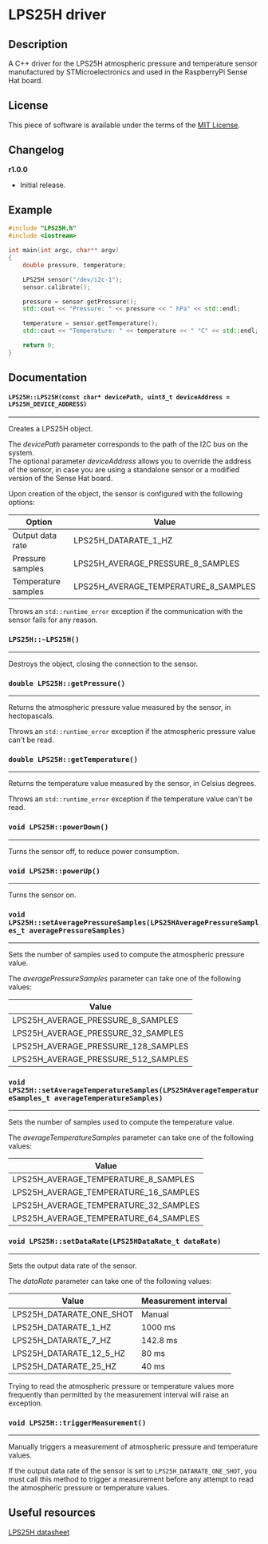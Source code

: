 # LPS25H driver

## Description

A C++ driver for the LPS25H atmospheric pressure and temperature sensor manufactured by STMicroelectronics and used in the
RaspberryPi Sense Hat board.

## License

This piece of software is available under the terms of the [MIT License](LICENSE).

## Changelog

**r1.0.0**

* Initial release.

## Example

```cpp
#include "LPS25H.h"
#include <iostream>

int main(int argc, char** argv)
{
    double pressure, temperature;

    LPS25H sensor("/dev/i2c-1");
    sensor.calibrate();

    pressure = sensor.getPressure();
    std::cout << "Pressure: " << pressure << " hPa" << std::endl;

    temperature = sensor.getTemperature();
    std::cout << "Temperature: " << temperature << " °C" << std::endl;

    return 0;
}
```

## Documentation

#### `LPS25H::LPS25H(const char* devicePath, uint8_t deviceAddress = LPS25H_DEVICE_ADDRESS)`
___
Creates a LPS25H object.

The *devicePath* parameter corresponds to the path of the I2C bus on the system.  
The optional parameter *deviceAddress* allows you to override the address of the sensor, in case you are using a
standalone sensor or a modified version of the Sense Hat board.

Upon creation of the object, the sensor is configured with the following options:

|Option|Value|
|--|--|
|Output data rate|LPS25H_DATARATE_1_HZ|
|Pressure samples|LPS25H_AVERAGE_PRESSURE_8_SAMPLES|
|Temperature samples|LPS25H_AVERAGE_TEMPERATURE_8_SAMPLES|

Throws an `std::runtime_error` exception if the communication with the sensor fails for any reason.

### `LPS25H::~LPS25H()`
___
Destroys the object, closing the connection to the sensor.

### `double LPS25H::getPressure()`
___
Returns the atmospheric pressure value measured by the sensor, in hectopascals.

Throws an `std::runtime_error` exception if the atmospheric pressure value can't be read.

### `double LPS25H::getTemperature()`
___
Returns the temperature value measured by the sensor, in Celsius degrees.

Throws an `std::runtime_error` exception if the temperature value can't be read.

### `void LPS25H::powerDown()`
___
Turns the sensor off, to reduce power consumption.

### `void LPS25H::powerUp()`
___
Turns the sensor on.

### `void LPS25H::setAveragePressureSamples(LPS25HAveragePressureSamples_t averagePressureSamples)`
___
Sets the number of samples used to compute the atmospheric pressure value.

The *averagePressureSamples* parameter can take one of the following values:

|Value|
|--|
|LPS25H_AVERAGE_PRESSURE_8_SAMPLES|
|LPS25H_AVERAGE_PRESSURE_32_SAMPLES|
|LPS25H_AVERAGE_PRESSURE_128_SAMPLES|
|LPS25H_AVERAGE_PRESSURE_512_SAMPLES|

### `void LPS25H::setAverageTemperatureSamples(LPS25HAverageTemperatureSamples_t averageTemperatureSamples)`
___
Sets the number of samples used to compute the temperature value.

The *averageTemperatureSamples* parameter can take one of the following values:

|Value|
|--|
|LPS25H_AVERAGE_TEMPERATURE_8_SAMPLES|
|LPS25H_AVERAGE_TEMPERATURE_16_SAMPLES|
|LPS25H_AVERAGE_TEMPERATURE_32_SAMPLES|
|LPS25H_AVERAGE_TEMPERATURE_64_SAMPLES|

### `void LPS25H::setDataRate(LPS25HDataRate_t dataRate)`
___
Sets the output data rate of the sensor.

The *dataRate* parameter can take one of the following values:

|Value|Measurement interval|
|--|--|
|LPS25H_DATARATE_ONE_SHOT|Manual|
|LPS25H_DATARATE_1_HZ|1000 ms|
|LPS25H_DATARATE_7_HZ|142.8 ms|
|LPS25H_DATARATE_12_5_HZ|80 ms|
|LPS25H_DATARATE_25_HZ|40 ms|

Trying to read the atmospheric pressure or temperature values more frequently than permitted by the measurement interval will raise an exception.

### `void LPS25H::triggerMeasurement()`
___
Manually triggers a measurement of atmospheric pressure and temperature values.

If the output data rate of the sensor is set to `LPS25H_DATARATE_ONE_SHOT`, you must call this method to trigger a
measurement before any attempt to read the atmospheric pressure or temperature values.

## Useful resources

[LPS25H datasheet](https://www.st.com/resource/en/datasheet/lps25h.pdf)
